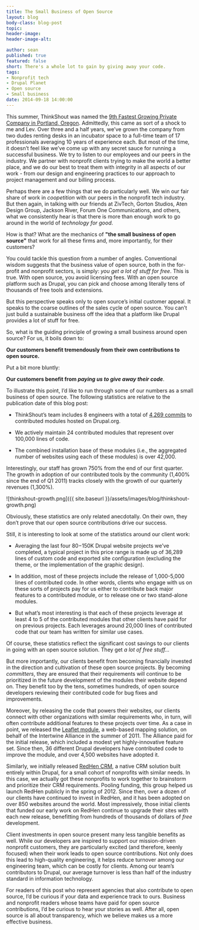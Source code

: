 ```yaml
---
title: The Small Business of Open Source
layout: blog
body-class: blog-post
topic:
header-image:
header-image-alt:

author: sean
published: true
featured: false
short: There's a whole lot to gain by giving away your code.
tags:
- Nonprofit tech
- Drupal Planet
- Open source
- Small business
date: 2014-09-18 14:00:00
---
```

This summer, ThinkShout was named the [9th Fastest Growing Private Company in Portland, Oregon](http://www.bizjournals.com/portland/gallery/43111?s=image_gallery&img_no=87&s=image_gallery&img_no=87). Admittedly, this came as sort of a shock to me and Lev. Over three and a half years, we’ve grown the company from two dudes renting desks in an incubator space to a full-time team of 17 professionals averaging 10 years of experience each. But most of the time, it doesn’t feel like we’ve come up with any secret sauce for running a successful business. We try to listen to our employees and our peers in the industry. We partner with nonprofit clients trying to make the world a better place, and we do our best to treat them with integrity in all aspects of our work - from our design and engineering practices to our approach to project management and our billing process.

Perhaps there are a few things that we do particularly well. We win our fair share of work in *coopetition* with our peers in the nonprofit tech industry. But then again, in talking with our friends at ZivTech, Gorton Studios, Aten Design Group, Jackson River, Forum One Communications, and others, what we consistently hear is that there is more than enough work to go around in the world of *technology for good*.

How is that? What are the mechanics of **"the small business of open source"** that work for all these firms and, more importantly, for their customers?

You could tackle this question from a number of angles. Conventional wisdom suggests that the business value of open source, both in the for-profit and nonprofit sectors, is simply: *you get a lot of stuff for free*. This is true. With open source, you avoid licensing fees. With an open source platform such as Drupal, you can pick and choose among literally tens of thousands of free tools and extensions.

But this perspective speaks only to open source’s initial customer appeal. It speaks to the coarse outlines of the sales cycle of open source. You can’t just build a sustainable business off the idea that a platform like Drupal provides a lot of stuff for free.

So, what is the guiding principle of growing a small business around open source? For us, it boils down to:

**Our customers benefit tremendously from their own contributions to open source.**

Put a bit more bluntly:

**Our customers benefit from _paying us to give away their code_**.

To illustrate this point, I’d like to run through some of our numbers as a small business of open source. The following statistics are relative to the publication date of this blog post:

* ThinkShout’s team includes 8 engineers with a total of [4,269 commits](https://www.drupal.org/contribute/development) to contributed modules hosted on Drupal.org.

* We actively maintain 24 contributed modules that represent over 100,000 lines of code.

* The combined installation base of these modules (i.e., the aggregated number of websites using each of these modules) is over 42,000.

Interestingly, our staff has grown 750% from the end of our first quarter. The growth in adoption of our contributed tools by the community (1,400% since the end of Q1 2011) tracks closely with the growth of our quarterly revenues (1,300%).

![thinkshout-growth.png]({{ site.baseurl }}/assets/images/blog/thinkshout-growth.png)

Obviously, these statistics are only related anecdotally. On their own, they don’t prove that our open source contributions drive our success.

Still, it is interesting to look at some of the statistics around our client work:

* Averaging the last four $80-$150K Drupal website projects we’ve completed, a typical project in this price range is made up of 36,289 lines of custom code and exported site configuration (excluding the theme, or the implementation of the graphic design).

* In addition, most of these projects include the release of 1,000-5,000 lines of contributed code. In other words, clients who engage with us on these sorts of projects pay for us either to contribute back major features to a contributed module, or to release one or two stand-alone modules.

* But what’s most interesting is that each of these projects leverage at least 4 to 5 of the contributed modules that other clients have paid for on previous projects. Each leverages around 20,000 lines of contributed code that our team has written for similar use cases.

Of course, these statistics reflect the significant cost savings to our clients in going with an open source solution. They get *a lot of free stuff…*

But more importantly, our clients benefit from becoming financially invested in the direction and cultivation of these open source projects. By becoming *committers*, they are ensured that their requirements will continue to be prioritized in the future development of the modules their website depend on. They benefit too by the tens, sometimes hundreds, of open source developers reviewing their contributed code for bug fixes and improvements.

Moreover, by releasing the code that powers their websites, our clients connect with other organizations with similar requirements who, in turn, will often contribute additional features to these projects over time. As a case in point, we released the [Leaflet module](https://www.drupal.org/project/leaflet), a web-based mapping solution, on behalf of the Intertwine Alliance in the summer of 2011. The Alliance paid for the initial release, which included a modest yet highly-innovative feature set. Since then, 36 different Drupal developers have contributed code to improve the module, and over 4,500 websites have adopted it.

Similarly, we initially released [RedHen CRM](https://www.drupal.org/project/redhen), a native CRM solution built entirely within Drupal, for a small cohort of nonprofits with similar needs. In this case, we actually got these nonprofits to work together to brainstorm and prioritize their CRM requirements. Pooling funding, this group helped us launch RedHen publicly in the spring of 2012. Since then, over a dozen of our clients have continued to invest in RedHen, and it has been adopted on over 850 websites around the world. Most impressively, those initial clients that funded our early work on RedHen continue to upgrade their sites with each new release, benefitting from hundreds of thousands of dollars of *free* development.

Client investments in open source present many less tangible benefits as well. While our developers are inspired to support our mission-driven nonprofit customers, they are particularly excited (and therefore, keenly focused) when their work leads to open source contributions. Not only does this lead to high-quality engineering, it helps reduce turnover among our engineering team, which can be costly for clients. Among our team’s contributors to Drupal, our average turnover is less than half of the industry standard in information technology.

For readers of this post who represent agencies that also contribute to open source, I’d be curious if your data and experience track to ours. Business and nonprofit readers whose teams have paid for open source contributions, I’d be curious to hear your stories as well. After all, open source is all about transparency, which we believe makes us a more effective business.
